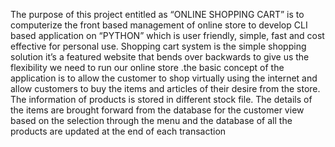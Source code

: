The purpose of this project entitled as “ONLINE SHOPPING CART” is to computerize the front based management of online store to develop CLI based application on “PYTHON” which is user friendly, simple, fast and cost effective for personal use. Shopping cart system is the simple shopping solution it’s a featured website that bends over backwards to give us the flexibility we need to run our online store .the basic concept of the application is to allow the customer to shop virtually using the internet and allow customers to buy the items and articles of their desire from the store. The information of products is stored in different 
stock file. The details of the items are brought forward from the database for the customer view based on the selection through the menu and the database of all the products are updated at the end of each transaction

